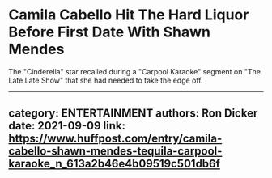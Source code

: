 # Camila Cabello Hit The Hard Liquor Before First Date With Shawn Mendes

The "Cinderella" star recalled during a "Carpool Karaoke" segment on "The Late Late Show" that she had needed to take the edge off.

---
category: ENTERTAINMENT
authors: Ron Dicker
date: 2021-09-09
link: https://www.huffpost.com/entry/camila-cabello-shawn-mendes-tequila-carpool-karaoke_n_613a2b46e4b09519c501db6f
---

